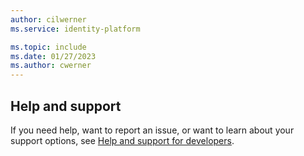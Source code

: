 ```yaml
---
author: cilwerner
ms.service: identity-platform

ms.topic: include
ms.date: 01/27/2023
ms.author: cwerner
---
```


## Help and support

If you need help, want to report an issue, or want to learn about your support options, see [Help and support for developers](../../developer-support-help-options.md).
